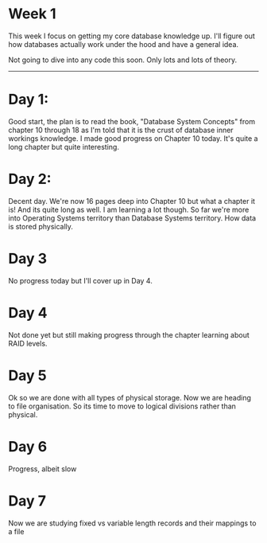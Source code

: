 # Week 1

This week I focus on getting my core database knowledge up. I'll figure out how databases actually work under the hood and have a general idea.

Not going to dive into any code this soon. Only lots and lots of theory.

---
# Day 1:
Good start, the plan is to read the book, "Database System Concepts" from chapter 10 through 18 as I'm told that it is the crust of database inner workings knowledge. I made good progress on Chapter 10 today. It's quite a long chapter but quite interesting.
# Day 2:
Decent day. We're now 16 pages deep into Chapter 10 but what a chapter it is! And its quite long as well. I am learning a lot though. So far we're more into Operating Systems territory than Database Systems territory. How data is stored physically.
# Day 3
No progress today but I'll cover up in Day 4.
# Day 4
Not done yet but still making progress through the chapter learning about RAID levels.
# Day 5
Ok so we are done with all types of physical storage. Now we are heading to file organisation. So its time to move to logical divisions rather than physical.
# Day 6
Progress, albeit slow
# Day 7
Now we are studying fixed vs variable length records and their mappings to a file
